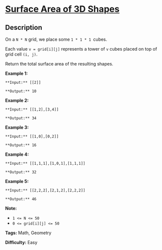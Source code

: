 # [Surface Area of 3D Shapes][title]

## Description

On a `N * N` grid, we place some `1 * 1 * 1 `cubes.

Each value `v = grid[i][j]` represents a tower of `v` cubes placed on top of
grid cell `(i, j)`.

Return the total surface area of the resulting shapes.



**Example 1:**

    
    
    **Input:** [[2]]
    **Output:** 10
    

**Example 2:**

    
    
    **Input:** [[1,2],[3,4]]
    **Output:** 34
    

**Example 3:**

    
    
    **Input:** [[1,0],[0,2]]
    **Output:** 16
    

**Example 4:**

    
    
    **Input:** [[1,1,1],[1,0,1],[1,1,1]]
    **Output:** 32
    

**Example 5:**

    
    
    **Input:** [[2,2,2],[2,1,2],[2,2,2]]
    **Output:** 46
    



**Note:**

  * `1 <= N <= 50`
  * `0 <= grid[i][j] <= 50`


**Tags:** Math, Geometry

**Difficulty:** Easy

[title]: https://leetcode.com/problems/surface-area-of-3d-shapes
